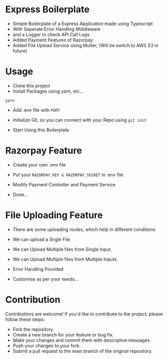 # Express Boilerplate

- Simple Boilerplate of a Express Application made using Typescript
- With Seperate Error Handling Middleware
- and a Logger to check API Call Logs
- Added Payment Features of Razorpay
- Added File Upload Service using Multer, (Will be switch to AWS S3 in future)

# Usage

- Clone this project
- Install Packages using yarn, etc...

`yarn`

- Add .env file with `PORT`

- Initialize Git, so you can connect with your Repo using `git init`

- Start Using this Boilerplate

# Razorpay Feature

- Create your own .env file

- Put your `RAZORPAY_KEY & RAZORPAY_SECRET` in .env file

- Modify Payment Controller and Payment Service

- Done...

# File Uploading Feature

- There are some uploading routes, which help in different conditions

- We can upload a Sngle File

- We can Upload Multiple files from Single Input.

- We can Upload Multiple files from Multiple Inputs.

- Error Handling Provided

- Customise as per your needs...

# Contribution

Contributions are welcome! If you'd like to contribute to the project, please follow these steps:

- Fork the repository.
- Create a new branch for your feature or bug fix.
- Make your changes and commit them with descriptive messages.
- Push your changes to your fork.
- Submit a pull request to the main branch of the original repository.
